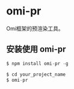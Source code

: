 ﻿# omi-pr

Omi框架的预渲染工具。

## 安装使用 omi-pr

``` js
$ npm install omi-pr -g
```

``` js
$ cd your_project_name
$ omi-pr 
``` 

